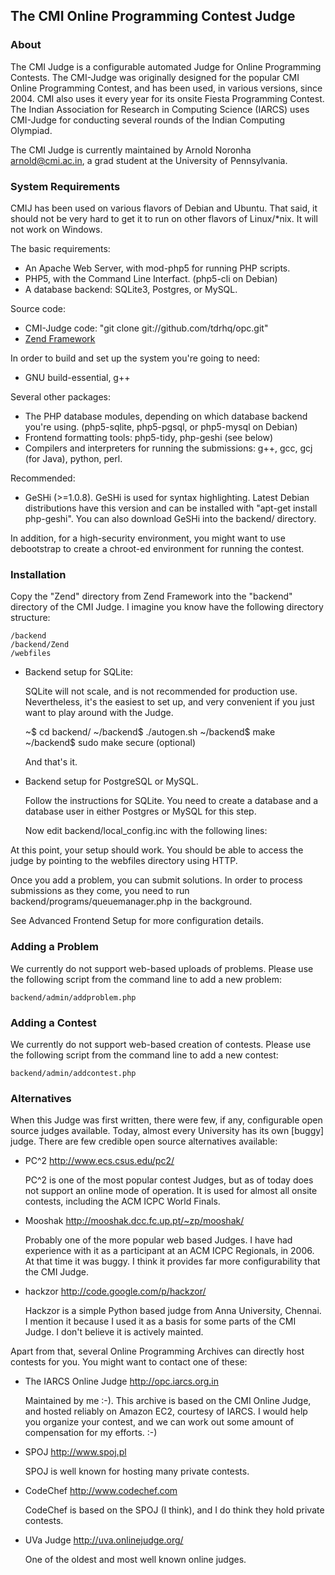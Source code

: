 
## The CMI Online Programming Contest Judge

### About

The CMI Judge is a configurable automated Judge for Online Programming
Contests. The CMI-Judge was originally designed for the popular CMI
Online Programming Contest, and has been used, in various versions,
since 2004. CMI also uses it every year for its onsite Fiesta
Programming Contest. The Indian Association for Research in Computing
Science (IARCS) uses CMI-Judge for conducting several rounds of the
Indian Computing Olympiad.

The CMI Judge is currently maintained by Arnold Noronha
<arnold@cmi.ac.in>, a grad student at the University of Pennsylvania.

### System Requirements

CMIJ has been used on various flavors of Debian and Ubuntu. That said,
it should not be very hard to get it to run on other flavors of
Linux/*nix. It will not work on Windows.

The basic requirements:

* An Apache Web Server, with mod-php5 for running PHP scripts.
* PHP5, with the Command Line Interfact. (php5-cli on Debian)
* A database backend: SQLite3, Postgres, or MySQL.

Source code:

* CMI-Judge code: "git clone git://github.com/tdrhq/opc.git"
* [Zend Framework](http://framework.zend.com/download/overview)

In order to build and set up the system you're going to need:

* GNU build-essential, g++ 

Several other packages:

* The PHP database modules, depending on which database backend
  you're using. (php5-sqlite, php5-pgsql, or php5-mysql on Debian)
* Frontend formatting tools: php5-tidy, php-geshi (see below)
* Compilers and interpreters for running the submissions:
  g++, gcc, gcj (for Java), python, perl.

Recommended:

* GeSHi (>=1.0.8). GeSHi is used for syntax highlighting. Latest
  Debian distributions have this version and can be installed with
  "apt-get install php-geshi". You can also download GeSHi into the 
  backend/ directory.

In addition, for a high-security environment, you might want to use
debootstrap to create a chroot-ed environment for running the contest.

### Installation

Copy the "Zend" directory from Zend Framework into the "backend"
directory of the CMI Judge. I imagine you know have the following
directory structure:
  
    /backend
    /backend/Zend
    /webfiles

* Backend setup for SQLite:

  SQLite will not scale, and is not recommended for production
  use. Nevertheless, it's the easiest to set up, and very convenient
  if you just want to play around with the Judge.

    ~$ cd backend/
    ~/backend$ ./autogen.sh
    ~/backend$ make
    ~/backend$ sudo make secure (optional)

  And that's it.

* Backend setup for PostgreSQL or MySQL. 

  Follow the instructions for SQLite. You need to create a database and
  a database user in either Postgres or MySQL for this step. 

  Now edit backend/local_config.inc with the following lines:
 
    <?php
    config::$DB_Name="judgedbname"; //that you created earlier
    config::$DB_User="dbusername"; 
    config::$DB_Password="dbpassword";
    config::$DB_Hostname="localhost"; //or the host name if it's different
    config::$DB_Adapter="Pdo_Pgsql"; //or Pdo_Mysqli
  
At this point, your setup should work. You should be able to access
the judge by pointing to the webfiles directory using HTTP.

Once you add a problem, you can submit solutions. In order to process
submissions as they come, you need to run
backend/programs/queuemanager.php in the background.

See Advanced Frontend Setup for more configuration details.

### Adding a Problem
 
We currently do not support web-based uploads of problems. Please use
the following script from the command line to add a new problem:

    backend/admin/addproblem.php

### Adding a Contest

We currently do not support web-based creation of contests. Please use
the following script from the command line to add a new contest:

    backend/admin/addcontest.php
  

### Alternatives

When this Judge was first written, there were few, if any,
configurable open source judges available. Today, almost every
University has its own [buggy] judge. There are few credible open
source alternatives available:

 * PC^2    <http://www.ecs.csus.edu/pc2/>

    PC^2 is one of the most popular contest Judges, but as of today
    does not support an online mode of operation. It is used for almost
    all onsite contests, including the ACM ICPC World Finals.

 * Mooshak <http://mooshak.dcc.fc.up.pt/~zp/mooshak/>

    Probably one of the more popular web based Judges. I have had
    experience with it as a participant at an ACM ICPC Regionals, in
    2006. At that time it was buggy. I think it provides far more
    configurability that the CMI Judge.

 * hackzor <http://code.google.com/p/hackzor/>

    Hackzor is a simple Python based judge from Anna University,
    Chennai. I mention it because I used it as a basis for some parts
    of the CMI Judge. I don't believe it is actively mainted. 

Apart from that, several Online Programming Archives can directly host
contests for you. You might want to contact one of these:

 * The IARCS Online Judge  <http://opc.iarcs.org.in>

    Maintained by me :-). This archive is based on the CMI Online
    Judge, and hosted reliably on Amazon EC2, courtesy of IARCS. I
    would help you organize your contest, and we can work out some
    amount of compensation for my efforts. :-)

 * SPOJ <http://www.spoj.pl>

    SPOJ is well known for hosting many private contests. 

 * CodeChef <http://www.codechef.com>

    CodeChef is based on the SPOJ (I think), and I do think they hold
    private contests.

 * UVa Judge <http://uva.onlinejudge.org/>

    One of the oldest and most well known online judges.
